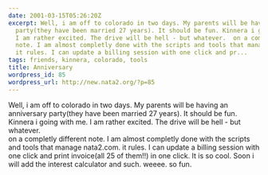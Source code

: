 ```yaml
---
date: 2001-03-15T05:26:20Z
excerpt: Well, i am off to colorado in two days. My parents will be having an anniversary
  party(they have been married 27 years). It should be fun. Kinnera i going with me.
  I am rather excited. The drive will be hell - but whatever.  on a completly different
  note. I am almost completly done with the scripts and tools that manage nata2.com.
  it rules. I can update a billing session with one click and pr...
tags: friends, kinnera, colorado, tools
title: Anniversary
wordpress_id: 85
wordpress_url: http://new.nata2.org/?p=85
---
```


Well, i am off to colorado in two days. My parents will be having an anniversary party(they have been married 27 years). It should be fun. Kinnera i going with me. I am rather excited. The drive will be hell - but whatever. <br> on a completly different note. I am almost completly done with the scripts and tools that manage nata2.com. it rules. I can update a billing session with one click and print invoice(all 25 of them!!) in one click. It is so cool. Soon i will add the interest calculator and such. weeee. so fun. 
